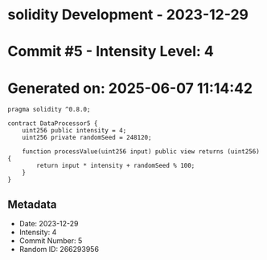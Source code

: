 ﻿# solidity Development - 2023-12-29
# Commit #5 - Intensity Level: 4
# Generated on: 2025-06-07 11:14:42
```solidity
pragma solidity ^0.8.0;

contract DataProcessor5 {
    uint256 public intensity = 4;
    uint256 private randomSeed = 248120;

    function processValue(uint256 input) public view returns (uint256) {
        return input * intensity + randomSeed % 100;
    }
}
```
## Metadata
- Date: 2023-12-29
- Intensity: 4
- Commit Number: 5
- Random ID: 266293956
